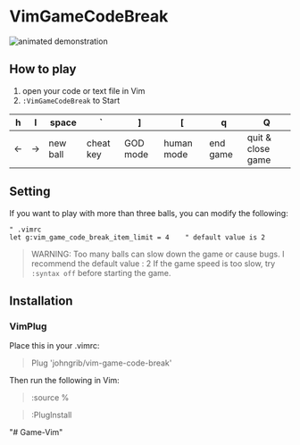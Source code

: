 
# VimGameCodeBreak

![animated demonstration](https://user-images.githubusercontent.com/1855714/27774457-7e001646-5fcd-11e7-9e90-c37eafefad9c.gif)

## How to play

1. open your code or text file in Vim
1. `:VimGameCodeBreak` to Start

h   | l   | space    | `         | ]        | [          | q    | Q
--- | --- | ---      | ---       | ---      | ---        | ---  | ---
←   | →   | new ball | cheat key | GOD mode | human mode | end game | quit & close game

## Setting

If you want to play with more than three balls, you can modify the following:

```viml
" .vimrc
let g:vim_game_code_break_item_limit = 4    " default value is 2
```

> WARNING: Too many balls can slow down the game or cause bugs.
> I recommend the default value : 2
> If the game speed is too slow, try `:syntax off` before starting the game.

## Installation

### VimPlug

Place this in your .vimrc:

> Plug 'johngrib/vim-game-code-break'

Then run the following in Vim:

> :source %

> :PlugInstall


"# Game-Vim" 
